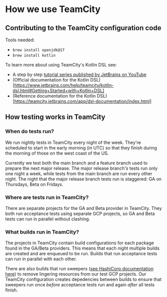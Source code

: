 # How we use TeamCity

## Contributing to the TeamCity configuration code

Tools needed:

- `brew install openjdk@17`
- `brew install kotlin`

To learn more about using TeamCity's Kotlin DSL see:
- A step by step [tutorial series published by JetBrains on YouTube](https://www.youtube.com/playlist?list=PLQ176FUIyIUaW-RqAJLbSZe59l6r7t8wp)
- (Official documentation for the Kotlin DSL)[https://www.jetbrains.com/help/teamcity/kotlin-dsl.html#Getting+Started+with+Kotlin+DSL]
- (Reference documentation for the Kotlin DSL)[https://teamcity.jetbrains.com/app/dsl-documentation/index.html]

## How testing works in TeamCity

### When do tests run?

We run nightly tests in TeamCity every night of the week. They're scheduled to start in the early morning (in UTC) so that they finish during the morning of those on the west coast of the US.

Currently we test both the main branch and a feature branch used to prepare the next major release. The major release branch's tests run only one night a week, while tests from the main branch are run every other night. The night that the major release branch tests run is staggered: GA on Thursdays, Beta on Fridays.

### Where are tests run in TeamCity?

There are separate projects for the GA and Beta provider in TeamCity. They both run acceptance tests using separate GCP projects, so GA and Beta tests can run in parallel without clashing.

### What builds run in TeamCity?

The projects in TeamCity contain build configurations for each package found in the GA/Beta providers. This means that each night multiple builds are created and are enqueued to be run. Builds that run acceptance tests can run in parallel with each other.

There are also builds that run sweepers ([see HashiCorp documentation here](https://developer.hashicorp.com/terraform/plugin/sdkv2/testing/acceptance-tests/sweepers)) to remove lingering resources from our test GCP projects. Our TeamCity configuration creates depedencies between builds to ensure that sweepers run once _before_ acceptance tests run and again _after_ all tests finish.